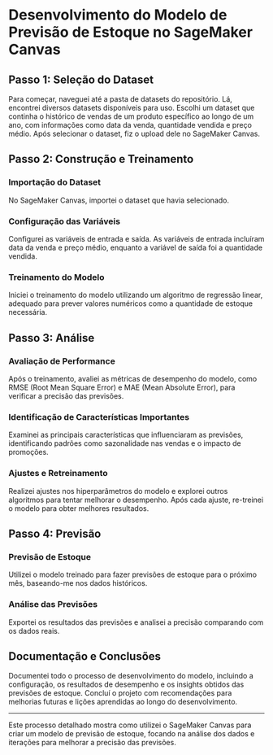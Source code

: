 # Desenvolvimento do Modelo de Previsão de Estoque no SageMaker Canvas

## Passo 1: Seleção do Dataset
Para começar, naveguei até a pasta de datasets do repositório. Lá, encontrei diversos datasets disponíveis para uso. Escolhi um dataset que continha o histórico de vendas de um produto específico ao longo de um ano, com informações como data da venda, quantidade vendida e preço médio. Após selecionar o dataset, fiz o upload dele no SageMaker Canvas.

## Passo 2: Construção e Treinamento

### Importação do Dataset
No SageMaker Canvas, importei o dataset que havia selecionado.

### Configuração das Variáveis
Configurei as variáveis de entrada e saída. As variáveis de entrada incluíram data da venda e preço médio, enquanto a variável de saída foi a quantidade vendida.

### Treinamento do Modelo
Iniciei o treinamento do modelo utilizando um algoritmo de regressão linear, adequado para prever valores numéricos como a quantidade de estoque necessária.

## Passo 3: Análise

### Avaliação de Performance
Após o treinamento, avaliei as métricas de desempenho do modelo, como RMSE (Root Mean Square Error) e MAE (Mean Absolute Error), para verificar a precisão das previsões.

### Identificação de Características Importantes
Examinei as principais características que influenciaram as previsões, identificando padrões como sazonalidade nas vendas e o impacto de promoções.

### Ajustes e Retreinamento
Realizei ajustes nos hiperparâmetros do modelo e explorei outros algoritmos para tentar melhorar o desempenho. Após cada ajuste, re-treinei o modelo para obter melhores resultados.

## Passo 4: Previsão

### Previsão de Estoque
Utilizei o modelo treinado para fazer previsões de estoque para o próximo mês, baseando-me nos dados históricos.

### Análise das Previsões
Exportei os resultados das previsões e analisei a precisão comparando com os dados reais.

## Documentação e Conclusões
Documentei todo o processo de desenvolvimento do modelo, incluindo a configuração, os resultados de desempenho e os insights obtidos das previsões de estoque. Concluí o projeto com recomendações para melhorias futuras e lições aprendidas ao longo do desenvolvimento.

---

Este processo detalhado mostra como utilizei o SageMaker Canvas para criar um modelo de previsão de estoque, focando na análise dos dados e iterações para melhorar a precisão das previsões.
